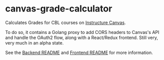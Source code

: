 # canvas-grade-calculator

Calculates Grades for CBL courses on [Instructure Canvas](https://github.com/instructure/canvas-lms).

To do so, it contains a Golang proxy to add CORS headers to Canvas's API and handle the OAuth2 flow, along with a React/Redux frontend. Still very, very much in an alpha state.

See the [Backend README](backend/README.md) and [Frontend README](frontend/README.md) for more information.
